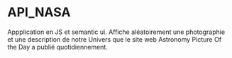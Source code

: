 # API_NASA

Appplication en JS et semantic ui.
Affiche aléatoirement une photographie et une description de notre Univers que le site web Astronomy Picture Of the Day a publié quotidiennement.
